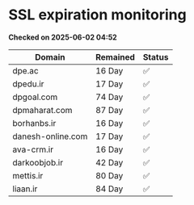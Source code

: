 # SSL expiration monitoring

**Checked on 2025-06-02 04:52**

| Domain | Remained | Status       |
|--------|----------|--------------|
| dpe.ac     | 16 Day   | ✅ |
| dpedu.ir     | 17 Day   | ✅ |
| dpgoal.com     | 74 Day   | ✅ |
| dpmaharat.com     | 87 Day   | ✅ |
| borhanbs.ir     | 16 Day   | ✅ |
| danesh-online.com     | 17 Day   | ✅ |
| ava-crm.ir     | 16 Day   | ✅ |
| darkoobjob.ir     | 42 Day   | ✅ |
| mettis.ir     | 80 Day   | ✅ |
| liaan.ir     | 84 Day   | ✅ |
